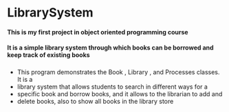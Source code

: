 ﻿# LibrarySystem
 #### This is my first project in object oriented programming course 
 #### It is a simple library system through which books can be borrowed and keep track of existing books
 ###  
 * This program demonstrates the Book , Library , and Processes classes. It is a
 * library system that allows students to search in different ways for a
 * specific book and borrow books, and it allows to the librarian to add and
 * delete books, also to show all books in the library store

